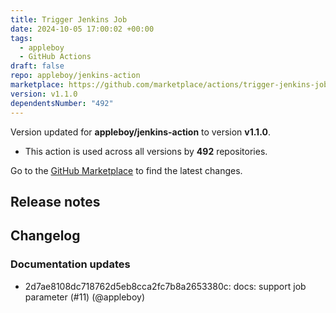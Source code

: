 ```yaml
---
title: Trigger Jenkins Job
date: 2024-10-05 17:00:02 +00:00
tags:
  - appleboy
  - GitHub Actions
draft: false
repo: appleboy/jenkins-action
marketplace: https://github.com/marketplace/actions/trigger-jenkins-job
version: v1.1.0
dependentsNumber: "492"
---
```



Version updated for **appleboy/jenkins-action** to version **v1.1.0**.
- This action is used across all versions by **492** repositories.

Go to the [GitHub Marketplace](https://github.com/marketplace/actions/trigger-jenkins-job) to find the latest changes.

## Release notes

## Changelog
### Documentation updates
* 2d7ae8108dc718762d5eb8cca2fc7b8a2653380c: docs: support job parameter (#11) (@appleboy)


